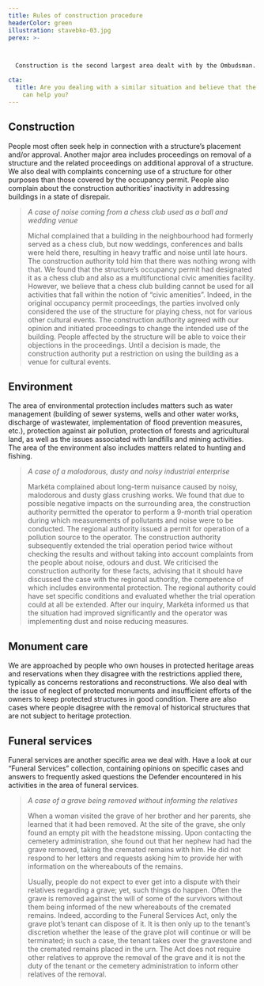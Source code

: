 ```yaml
---
title: Rules of construction procedure
headerColor: green
illustration: stavebko-03.jpg
perex: >-



  Construction is the second largest area dealt with by the Ombudsman. However, in addition to the area of the construction sector itself, the Department of Construction Procedure also deals with environmental issues, monument care, funeral services, as well as protection against excessive noise and animal welfare. Each year, we deal with approximately 900 complaints. 

cta:
  title: Are you dealing with a similar situation and believe that the Ombudsman
    can help you?
---
```


## Construction

People most often seek help in connection with a structure’s placement and/or approval. Another major area includes proceedings on removal of a structure and the related proceedings on additional approval of a structure. We also deal with complaints concerning use of a structure for other purposes than those covered by the occupancy permit. People also complain about the construction authorities’ inactivity in addressing buildings in a state of disrepair.

> _A case of noise coming from a chess club used as a ball and wedding venue_
>
> Michal complained that a building in the neighbourhood had formerly served as a chess club, but now weddings, conferences and balls were held there, resulting in heavy traffic and noise until late hours. The construction authority told him that there was nothing wrong with that. We found that the structure’s occupancy permit had designated it as a chess club and also as a multifunctional civic amenities facility. However, we believe that a chess club building cannot be used for all activities that fall within the notion of “civic amenities”. Indeed, in the original occupancy permit proceedings, the parties involved only considered the use of the structure for playing chess, not for various other cultural events. The construction authority agreed with our opinion and initiated proceedings to change the intended use of the building. People affected by the structure will be able to voice their objections in the proceedings. Until a decision is made, the construction authority put a restriction on using the building as a venue for cultural events.

## **Environment**

The area of environmental protection includes matters such as water management (building of sewer systems, wells and other water works, discharge of wastewater, implementation of flood prevention measures, etc.), protection against air pollution, protection of forests and agricultural land, as well as the issues associated with landfills and mining activities. The area of the environment also includes matters related to hunting and fishing.

> _A case of a malodorous, dusty and noisy industrial enterprise_
>
> Markéta complained about long-term nuisance caused by noisy, malodorous and dusty glass crushing works. We found that due to possible negative impacts on the surrounding area, the construction authority permitted the operator to perform a 9-month trial operation during which measurements of pollutants and noise were to be conducted. The regional authority issued a permit for operation of a pollution source to the operator. The construction authority subsequently extended the trial operation period twice without checking the results and without taking into account complaints from the people about noise, odours and dust. We criticised the construction authority for these facts, advising that it should have discussed the case with the regional authority, the competence of which includes environmental protection. The regional authority could have set specific conditions and evaluated whether the trial operation could at all be extended. After our inquiry, Markéta informed us that the situation had improved significantly and the operator was implementing dust and noise reducing measures.

## Monument care

We are approached by people who own houses in protected heritage areas and reservations when they disagree with the restrictions applied there, typically as concerns restorations and reconstructions. We also deal with the issue of neglect of protected monuments and insufficient efforts of the owners to keep protected structures in good condition. There are also cases where people disagree with the removal of historical structures that are not subject to heritage protection.

## Funeral services

Funeral services are another specific area we deal with. Have a look at our “Funeral Services” collection, containing opinions on specific cases and answers to frequently asked questions the Defender encountered in his activities in the area of funeral services.

> _A case of a grave being removed without informing the relatives_
>
> When a woman visited the grave of her brother and her parents, she learned that it had been removed. At the site of the grave, she only found an empty pit with the headstone missing. Upon contacting the cemetery administration, she found out that her nephew had had the grave removed, taking the cremated remains with him. He did not respond to her letters and requests asking him to provide her with information on the whereabouts of the remains.
>
> Usually, people do not expect to ever get into a dispute with their relatives regarding a grave; yet, such things do happen. Often the grave is removed against the will of some of the survivors without them being informed of the new whereabouts of the cremated remains. Indeed, according to the Funeral Services Act, only the grave plot’s tenant can dispose of it. It is then only up to the tenant’s discretion whether the lease of the grave plot will continue or will be terminated; in such a case, the tenant takes over the gravestone and the cremated remains placed in the urn. The Act does not require other relatives to approve the removal of the grave and it is not the duty of the tenant or the cemetery administration to inform other relatives of the removal.
